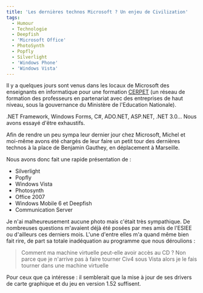 ```yaml
---
title: 'Les dernières technos Microsoft ? Un enjeu de Civilization'
tags:
  - Humour
  - Technologie
  - Deepfish
  - 'Microsoft Office'
  - PhotoSynth
  - Popfly
  - Silverlight
  - 'Windows Phone'
  - 'Windows Vista'
---
```


Il y a quelques jours sont venus dans les locaux de Microsoft des enseignants en
informatique pour une formation
[CERPET](http://eduscol.education.fr/pid31532/stages-cerpep-de-formation-en-milieu-professionnel.html)
(un réseau de formation des professeurs en partenariat avec des entreprises de
haut niveau, sous la gouvernance du Ministère de l'Education Nationale).

<!-- more -->

.NET Framework, Windows Forms, C#, ADO.NET, ASP.NET, .NET 3.0… Nous avons essayé
d'être exhaustifs.

Afin de rendre un peu sympa leur dernier jour chez Microsoft, Michel et moi-même
avons été chargés de leur faire un petit tour des dernières technos à la place
de Benjamin Gauthey, en déplacement à Marseille.

Nous avons donc fait une rapide présentation de :

- Silverlight
- Popfly
- Windows Vista
- Photosynth
- Office 2007
- Windows Mobile 6 et Deepfish
- Communication Server

Je n'ai malheureusement aucune photo mais c'était très sympathique. De
nombreuses questions m'avaient déjà été posées par mes amis de l'ESIEE ou
d'ailleurs ces derniers mois. L'une d'entre elles m'a quand même bien fait rire,
de part sa totale inadéquation au programme que nous déroulions :

> Comment ma machine virtuelle peut-elle avoir accès au CD ? Non parce que je
> n'arrive pas à faire tourner Civ4 sous Vista alors je le fais tourner dans une
> machine virtuelle

Pour ceux que ça intéresse : il semblerait que la mise à jour de ses drivers de
carte graphique et du jeu en version 1.52 suffisent.
